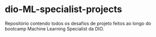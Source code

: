 # dio-ML-specialist-projects
Repositório contendo todos os desafios de projeto feitos ao longo do bootcamp Machine Learning Specialist da DIO.
